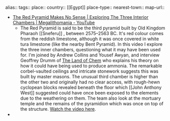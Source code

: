 alias::
tags::
place::
country:: [[Egypt]] 
place-type:: 
nearest-town::
map-url::

- [The Red Pyramid Makes No Sense | Exploring The Three Interior Chambers | Megalithomania - YouTube](https://www.youtube.com/watch?v=RwvcDamoxak)
	- The Red Pyramid is said to be the third pyramid built by Old Kingdom Pharaoh [[Sneferu]] , between 2575–2563 BC. It's red colour comes from the reddish limestone, although it was once covered in white tura limestone (like the nearby Bent Pyramid). In this video I explore the three inner chambers, questioning what it may have been used for. I'm joined by Andrew Collins and Yousef Awyan, and interview Geoffrey Drumm of [The Land of Chem](https://megalithomania.us2.list-manage.com/track/click?u=3f97343da54d3562489acde47&id=5476559745&e=430a463bde) who explains his theory on how it could have being used to produce ammonia. The remarkable corbel-vaulted ceilings and intricate stonework suggests this was built by master masons. The unusual third chamber is higher than the other two and originally had no clear access, with rough-hewn cyclopean blocks revealed beneath the floor which [[John Anthony West]] suggested could have once been exposed to the elements due to the weathering on them. The team also look at the mortuary temple and the remains of the pyramidion which was once on top of the structure. [Watch the video here](https://megalithomania.us2.list-manage.com/track/click?u=3f97343da54d3562489acde47&id=4de928b78e&e=430a463bde).
-